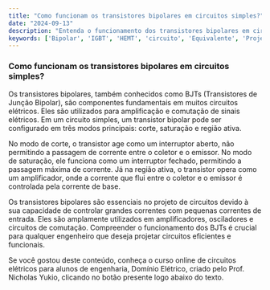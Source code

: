 ```yaml
---
title: "Como funcionam os transistores bipolares em circuitos simples?"
date: "2024-09-13"
description: "Entenda o funcionamento dos transistores bipolares em circuitos elétricos simples e sua importância no projeto de circuitos."
keywords: ['Bipolar', 'IGBT', 'HEMT', 'circuito', 'Equivalente', 'Projeto', 'simples']
---
```


### Como funcionam os transistores bipolares em circuitos simples?

Os transistores bipolares, também conhecidos como BJTs (Transistores de Junção Bipolar), são componentes fundamentais em muitos circuitos elétricos. Eles são utilizados para amplificação e comutação de sinais elétricos. Em um circuito simples, um transistor bipolar pode ser configurado em três modos principais: corte, saturação e região ativa.

No modo de corte, o transistor age como um interruptor aberto, não permitindo a passagem de corrente entre o coletor e o emissor. No modo de saturação, ele funciona como um interruptor fechado, permitindo a passagem máxima de corrente. Já na região ativa, o transistor opera como um amplificador, onde a corrente que flui entre o coletor e o emissor é controlada pela corrente de base.

Os transistores bipolares são essenciais no projeto de circuitos devido à sua capacidade de controlar grandes correntes com pequenas correntes de entrada. Eles são amplamente utilizados em amplificadores, osciladores e circuitos de comutação. Compreender o funcionamento dos BJTs é crucial para qualquer engenheiro que deseja projetar circuitos eficientes e funcionais.

Se você gostou deste conteúdo, conheça o curso online de circuitos elétricos para alunos de engenharia, Domínio Elétrico, criado pelo Prof. Nicholas Yukio, clicando no botão presente logo abaixo do texto.